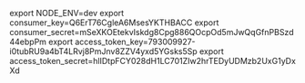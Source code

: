 export NODE_ENV=dev
export consumer_key=Q6ErT76CgleA6MsesYKTHBACC
export consumer_secret=mSeXKOEtekvIskdg8Cpg886QOcpOd5mJwQqGfnPBSzd44ebpPm
export access_token_key=793009927-i0tubRU9a4bT4LRvj8PmJnv8ZZV4yxd5YGsks5Sp
export access_token_secret=hlIDtpFCY028dH1LC701ZIw2hrTEDyUDMzb2UxG1yDxXd
